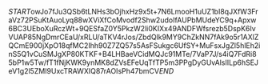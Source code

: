 $START$owJo7fJu3QSb6tLNHs3bOjhxHz9x5t+7N6LmooH1uUZ1bI8qJXfW3FraVz72PSuKtAuoLyq88wXViXfCoMvodf2Shw2udoIfAUPbMUdeYC9q+Apxw6BC3UEboXuRczWt+9QESfaZ0Y5PkzW2li0KIXx49ANDFWfsrezb5DspK6IvVUAP85NgDmrCEaU/xRLU/aTKV4rJos/ZbdQlk9MY9ChZkNN7fAk9o5r1AXlZQCmE900jXpO18qfMC2Ihh90Z7ZQ57s5AsFSukgc6UfSY+MuFsxJgZl5hlEh2inS5Q1vCuSMJgXP80KTKF+B4LHBaeVCidMQJc91MTe/7VaP7J/s4iQ7FdRi85bP1w5Tw/fT1fNjKWK9ynMK8dZVsEFeUqTfTP5m3PPgDyGUvAlsIILp6hSEJeV1g2l5ZMI9UxcTRAWXIQ87rAOIsPh47bmCV$END$